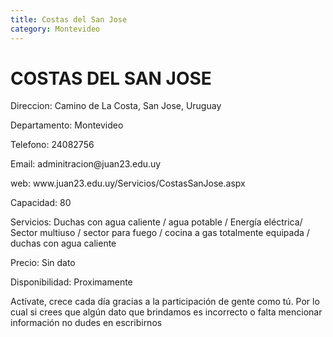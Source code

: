 ```yaml
---
title: Costas del San Jose
category: Montevideo
---
```


<h1>COSTAS DEL SAN JOSE</h1>


<p> Direccion: Camino de La Costa, San Jose, Uruguay </p>
<p>Departamento: Montevideo</p>
<p>Telefono: 	24082756 </p>
<p>Email: adminitracion@juan23.edu.uy </p>
<p>web: 	www.juan23.edu.uy/Servicios/CostasSanJose.aspx</p>
<p>Capacidad: 80 </p>
<p>Servicios: 	
Duchas con agua caliente / agua potable / Energía eléctrica/ Sector multiuso / sector para fuego / cocina a gas totalmente equipada / duchas con agua caliente</p>
<p>Precio: Sin dato</p>
<p>Disponibilidad: Proximamente </p>


<p>Actívate, crece cada día gracias a la participación de gente como tú. Por lo cual si crees que algún dato que brindamos es incorrecto o falta mencionar información no dudes en escribirnos  </p>
